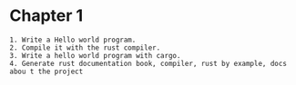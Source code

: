 # Chapter 1 
    1. Write a Hello world program.
    2. Compile it with the rust compiler.
    3. Write a hello world program with cargo.
    4. Generate rust documentation book, compiler, rust by example, docs abou t the project

